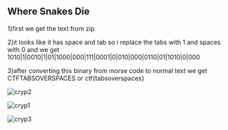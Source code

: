 ## Where Snakes Die
1)first we get the text from zip

2)it looks like it has space and tab so i replace the tabs with 1 and spaces with 0 and we get
1010|1|0010|1|01|1000|000|111|0001|0|010|000|0110|01|1010|0|000

3)after converting this binary from morse code to normal text we get CTFTABSOVERSPACES
or ctf{tabsoverspaces}

![cryp2](https://github.com/fahimalshihab/BxMCTF-23-MGCI-CTF-CLUB/assets/97816146/5f1c5775-3f7d-4c84-94a0-a38dd1e6d0f9)

![cryp1](https://github.com/fahimalshihab/BxMCTF-23-MGCI-CTF-CLUB/assets/97816146/072b21c7-c2b3-47d7-9e38-4226defa2533)

![cryp3](https://github.com/fahimalshihab/BxMCTF-23-MGCI-CTF-CLUB/assets/97816146/65ab652e-5beb-42ab-8abd-5995f0911fc3)


